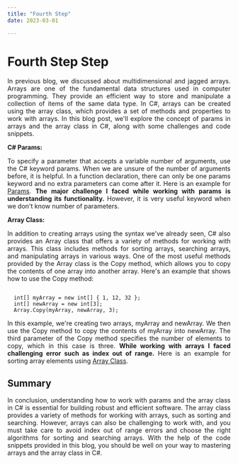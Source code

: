 ```yaml
---
title: "Fourth Step"
date: 2023-03-01

---
```

<h1><b>Fourth Step Step</b></h1>
<p align="justify">
  In previous blog, we discussed about multidimensional and jagged arrays. Arrays are one of the fundamental data structures used in computer programming. 
  They provide an efficient way to store and manipulate a collection of items of the same data type. In C#, arrays can be created using the array class, which provides 
  a set of methods and properties to work with arrays. In this blog post, we'll explore the concept of params in arrays and the array class in C#, along with some 
  challenges and code snippets.
</p>
<b>C# Params: </b>
<p align="justify">
  To specify a parameter that accepts a variable number of arguments, use the C# keyword params. When we are unsure of the number of arguments before, it is helpful. 
  In a function declaration, there can only be one params keyword and no extra parameters can come after it. Here is an example for 
  <a href="https://github.com/rugveth1210/Language-Learning-Blog/blob/main/_Codes/Params.cs">Params</a>. <b>The major challenge I faced while working with params is understanding 
    its functionality.</b> However, it is very useful keyword when we don't know number of parameters.
    </p>
<b>Array Class: </b>
<p align="justify">
  In addition to creating arrays using the syntax we've already seen, C# also provides an Array class that offers a variety of methods for working with arrays. 
  This class includes methods for sorting arrays, searching arrays, and manipulating arrays in various ways. One of the most useful methods provided by the Array class 
  is the Copy method, which allows you to copy the contents of one array into another array. Here's an example that shows how to use the Copy method:
</p>
<code>
  int[] myArray = new int[] { 1, 12, 32 };
  int[] newArray = new int[3];
  Array.Copy(myArray, newArray, 3);
</code>
<p align="justify">
  In this example, we're creating two arrays, myArray and newArray. We then use the Copy method to copy the contents of myArray into newArray. The third parameter of 
  the Copy method specifies the number of elements to copy, which in this case is three. <b>While working with arrays I faced challenging error such as index out of 
  range.</b> Here is an example for sorting array elements using <a href="https://github.com/rugveth1210/Language-Learning-Blog/blob/main/_Codes/ArrayClass.cs">Array Class</a>.
</p>

<h2><b>Summary</b></h2>
<p align="justify">
  In conclusion, understanding how to work with params and the array class in C# is essential for building robust and efficient software. The array class provides a variety of 
  methods for working with arrays, such as sorting and searching. However, arrays can also be challenging to work with, and you must take care to avoid index out of range errors 
  and choose the right algorithms for sorting and searching arrays. With the help of the code snippets provided in this blog, you should be well on your way to 
  mastering arrays and the array class in C#.
</p>


